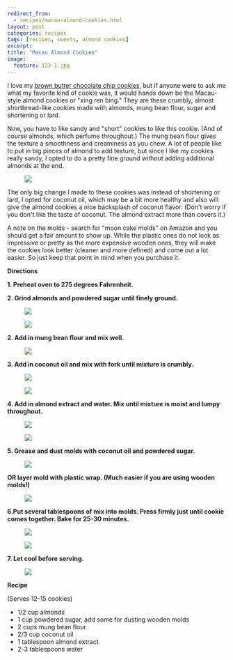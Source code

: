 ```yaml
---
redirect_from: 
  - recipes/macau-almond-cookies.html
layout: post
categories: recipes
tags: [recipes, sweets, almond cookies]
excerpt: 
title: "Macau Almond Cookies"
image:
  feature: 123-1.jpg
---
```


I love my [brown butter chocolate chip cookies](http://www.eastmeetskitchen.com/recipes/brown-butter-chocolate-chip-cookies.html), but if anyone were to ask me what my favorite kind of cookie was, it would hands down be the Macau-style almond cookies or "xing ren bing."  They are these crumbly, almost shortbread-like cookies made with almonds, mung bean flour, sugar and shortening or lard.

Now, you have to like sandy and "short" cookies to like this cookie. (And of course almonds, which perfume throughout.) The mung bean flour gives the texture a smoothness and creaminess as you chew. A lot of people like to put in big pieces of almond to add texture, but since I like my cookies really sandy, I opted to do a pretty fine ground without adding additional almonds at the end.

<figure> <img src='/images/123-5.jpg'> </figure>

The only big change I made to these cookies was instead of shortening or lard, I opted for coconut oil, which may be a bit more healthy and also will give the almond cookies a nice backsplash of coconut flavor.  (Don't worry if you don't like the taste of coconut.  The almond extract more than covers it.)

A note on the molds - search for "moon cake molds" on Amazon and you should get a fair amount to show up.  While the plastic ones do not look as impressive or pretty as the more expensive wooden ones, they will make the cookies look better (cleaner and more defined) and come out a lot easier.  So just keep that point in mind when you purchase it.


__Directions__

__1. Preheat oven to 275 degrees Fahrenheit.__

__2. Grind almonds and powdered sugar until finely ground.__

<figure> <img src='/images/123-2.jpg'> </figure>

<figure> <img src='/images/123-3.jpg'> </figure>

__2. Add in mung bean flour and mix well.__

<figure> <img src='/images/123-4.jpg'> </figure>

__3. Add in coconut oil and mix with fork until mixture is crumbly.__

<figure> <img src='/images/123-6.jpg'> </figure>

<figure> <img src='/images/123-7.jpg'> </figure>

__4. Add in almond extract and water.  Mix until mixture is moist and lumpy throughout.__

<figure> <img src='/images/123-8.jpg'> </figure>

<figure> <img src='/images/123-9.jpg'> </figure>

__5. Grease and dust molds with coconut oil and powdered sugar.__

<figure> <img src='/images/123-10.jpg'> </figure>

__OR layer mold with plastic wrap.  (Much easier if you are using wooden molds!)__

<figure> <img src='/images/123-11.jpg'> </figure>

__6.Put several tablespoons of mix into molds. Press firmly just until cookie comes together. Bake for 25-30 minutes.__

<figure> <img src='/images/123-13.jpg'> </figure>

<figure> <img src='/images/123-12.jpg'> </figure>

__7. Let cool before serving.__

<figure> <img src='/images/123-15.jpg'> </figure>


<section class='recipe'>
<p><strong>Recipe</strong></p>

<p>(Serves 12-15 cookies)</p>

<ul><li>1/2 cup almonds</li><li>1 cup powdered sugar, add some for dusting wooden molds</li><li>2 cups mung bean flour</li><li>2/3 cup coconut oil</li><li>1 tablespoon almond extract</li><li>2-3 tablespoons water</li></ul></section>